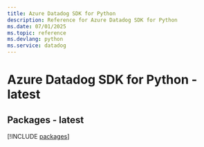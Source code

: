 ```yaml
---
title: Azure Datadog SDK for Python
description: Reference for Azure Datadog SDK for Python
ms.date: 07/01/2025
ms.topic: reference
ms.devlang: python
ms.service: datadog
---
```

# Azure Datadog SDK for Python - latest
## Packages - latest
[!INCLUDE [packages](datadog-index.md)]